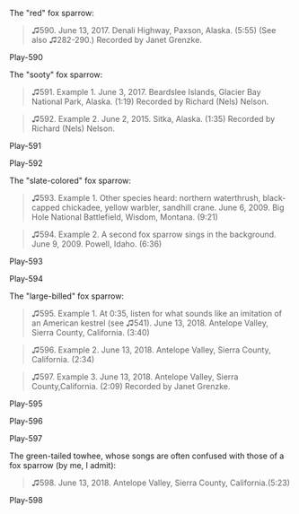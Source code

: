 The "red" fox sparrow:

>♫590. June 13, 2017. Denali Highway, Paxson, Alaska. (5:55) (See also ♫282-290.) Recorded by Janet Grenzke.

Play-590

The "sooty" fox sparrow:

>♫591. Example 1. June 3, 2017. Beardslee Islands, Glacier Bay National Park, Alaska. (1:19) Recorded by Richard (Nels) Nelson.

>♫592. Example 2. June 2, 2015. Sitka, Alaska. (1:35) Recorded by Richard (Nels) Nelson.

Play-591

Play-592

The "slate-colored" fox sparrow:

>♫593. Example 1. Other species heard: northern waterthrush, black-capped chickadee, yellow warbler, sandhill crane. June 6, 2009. Big Hole National Battlefield, Wisdom, Montana. (9:21)

>♫594. Example 2. A second fox sparrow sings in the background. June 9, 2009. Powell, Idaho. (6:36)

Play-593

Play-594

The "large-billed" fox sparrow:

>♫595. Example 1. At 0:35, listen for what sounds like an imitation of an American kestrel (see ♫541). June 13, 2018. Antelope Valley, Sierra County, California. (3:40)

>♫596. Example 2. June 13, 2018. Antelope Valley, Sierra County, California. (2:34)

>♫597. Example 3. June 13, 2018. Antelope Valley, Sierra County,California. (2:09) Recorded by Janet Grenzke.

Play-595

Play-596

Play-597

The green-tailed towhee, whose songs are often confused with those of a
fox sparrow (by me, I admit):

>♫598. June 13, 2018. Antelope Valley, Sierra County, California.(5:23)

Play-598

